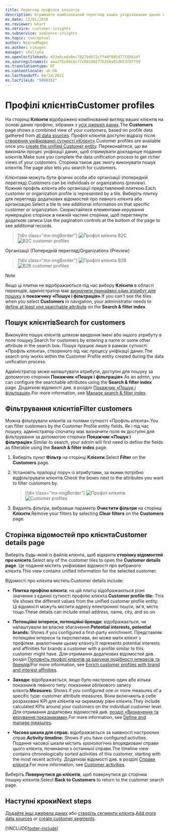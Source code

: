 ```yaml
---
title: Перегляд профілів клієнтів
description: Отримайте комбінований перегляд ваших уніфікованих даних клієнтів.
ms.date: 12/01/2020
ms.reviewer: mhart
ms.service: customer-insights
ms.subservice: audience-insights
ms.topic: conceptual
author: NimrodMagen
ms.author: nimagen
manager: shellyha
ms.openlocfilehash: 433e6ceda0ec7827bd672cff40f895d7719561df
ms.sourcegitcommit: aaa275c60c0c77c88196277b266a91d653f8f759
ms.translationtype: HT
ms.contentlocale: uk-UA
ms.lasthandoff: 04/14/2021
ms.locfileid: "5896352"
---
```

# <a name="customer-profiles"></a><span data-ttu-id="a0aca-103">Профілі клієнтів</span><span class="sxs-lookup"><span data-stu-id="a0aca-103">Customer profiles</span></span>

<span data-ttu-id="a0aca-104">На сторінці **Клієнти** відображено комбінований вигляд ваших клієнтів на основі даних профілю, зібраних з [усіх джерел даних](data-sources.md).</span><span class="sxs-lookup"><span data-stu-id="a0aca-104">The **Customers** page shows a combined view of your customers, based on profile data gathered from [all data sources](data-sources.md).</span></span> <span data-ttu-id="a0aca-105">Профілі клієнтів доступні відразу після [створення уніфікованої сутності «Клієнт»](data-unification.md).</span><span class="sxs-lookup"><span data-stu-id="a0aca-105">Customer profiles are available once you [create the unified Customer entity](data-unification.md).</span></span> <span data-ttu-id="a0aca-106">Переконайтеся, що ви виконали процес уніфікації даних, щоб отримувати докладніше подання клієнтів.</span><span class="sxs-lookup"><span data-stu-id="a0aca-106">Make sure you complete the data unification process to get richer views of your customers.</span></span> <span data-ttu-id="a0aca-107">Сторінка також дає змогу виконувати пошук клієнтів.</span><span class="sxs-lookup"><span data-stu-id="a0aca-107">The page also lets you search for customers.</span></span>

<span data-ttu-id="a0aca-108">Клієнтами можуть бути фізичні особи або організації (попередній перегляд).</span><span class="sxs-lookup"><span data-stu-id="a0aca-108">Customers can be individuals or organizations (preview).</span></span> <span data-ttu-id="a0aca-109">Кожний профіль клієнта або організації представлений плиткою.</span><span class="sxs-lookup"><span data-stu-id="a0aca-109">Each customer or organization profile is represented by a tile.</span></span> <span data-ttu-id="a0aca-110">Виберіть плитку для перегляду додаткових відомостей про певного клієнта або організацію.</span><span class="sxs-lookup"><span data-stu-id="a0aca-110">Select a tile to see additional information on that specific customer or organization.</span></span> <span data-ttu-id="a0aca-111">Скористайтеся елементами керування нумерацією сторінок в нижній частині сторінки, щоб переглянути додаткові записи.</span><span class="sxs-lookup"><span data-stu-id="a0aca-111">Use the pagination controls at the bottom of the page to see additional records.</span></span>

> [!div class="mx-imgBorder"] 
> <span data-ttu-id="a0aca-112">![Профілі клієнта B2C](media/profiles-customers.png "Профілі клієнта B2C")</span><span class="sxs-lookup"><span data-stu-id="a0aca-112">![B2C customer profiles](media/profiles-customers.png "B2C customer profiles")</span></span>

<span data-ttu-id="a0aca-113">Організації (Попередній перегляд)</span><span class="sxs-lookup"><span data-stu-id="a0aca-113">Organizations (Preview)</span></span>
> [!div class="mx-imgBorder"] 
> <span data-ttu-id="a0aca-114">![Профілі клієнта B2B](media/profile-customers-b2b.png "Профілі клієнта B2B")</span><span class="sxs-lookup"><span data-stu-id="a0aca-114">![B2B customer profiles](media/profile-customers-b2b.png "B2B customer profiles")</span></span>

> [!NOTE]
> <span data-ttu-id="a0aca-115">Якщо ці плитки не відображаються під час вибору **Клієнти** в області переходів, адміністратор має [визначити принаймні один атрибут для пошуку](search-filter-index.md) в **покажчику «Пошук і фільтрація»**.</span><span class="sxs-lookup"><span data-stu-id="a0aca-115">If you can't see the tiles when you select **Customers** in navigation, your administrator needs to [define at least one searchable attribute](search-filter-index.md) on the **Search & filter index**.</span></span>

## <a name="search-for-customers"></a><span data-ttu-id="a0aca-116">Пошук клієнтів</span><span class="sxs-lookup"><span data-stu-id="a0aca-116">Search for customers</span></span>

<span data-ttu-id="a0aca-117">Виконуйте пошук клієнтів шляхом введення імені або іншого атрибуту в поле пошуку.</span><span class="sxs-lookup"><span data-stu-id="a0aca-117">Search for customers by entering a name or some other attribute in the search box.</span></span> <span data-ttu-id="a0aca-118">Пошук працює лише в рамках сутності «Профіль клієнта», створеного під час процесу уніфікації даних.</span><span class="sxs-lookup"><span data-stu-id="a0aca-118">The search only works within the Customer Profile entity created during the data unification process.</span></span>

<span data-ttu-id="a0aca-119">Адміністратор може налаштувати атрибути, доступні для пошуку за допомогою сторінки **Покажчик «Пошук і фільтрація»**.</span><span class="sxs-lookup"><span data-stu-id="a0aca-119">As an admin, you can configure the searchable attributes using the **Search & filter index** page.</span></span> <span data-ttu-id="a0aca-120">Додаткові відомості див. в розділі [Покажчик «Пошук і фільтрація»](search-filter-index.md).</span><span class="sxs-lookup"><span data-stu-id="a0aca-120">For more information, see [Manage search & filter index](search-filter-index.md).</span></span>

## <a name="filter-customers"></a><span data-ttu-id="a0aca-121">Фільтрування клієнтів</span><span class="sxs-lookup"><span data-stu-id="a0aca-121">Filter customers</span></span>

<span data-ttu-id="a0aca-122">Можна фільтрувати клієнтів за полями сутності «Профіль клієнта».</span><span class="sxs-lookup"><span data-stu-id="a0aca-122">You can filter customers by the Customer Profile entity fields.</span></span> <span data-ttu-id="a0aca-123">Як і під час пошуку, адміністратор спочатку має визначити поля як доступні для фільтрування за допомогою сторінки **Покажчик «Пошук і фільтрація»**.</span><span class="sxs-lookup"><span data-stu-id="a0aca-123">Similar to search, your admin will first need to define the fields as filterable using the **Search & filter index** page.</span></span>

1. <span data-ttu-id="a0aca-124">Виберіть пункт **Фільтр** на сторінці **Клієнти**.</span><span class="sxs-lookup"><span data-stu-id="a0aca-124">Select **Filter** on the **Customers** page.</span></span>

2. <span data-ttu-id="a0aca-125">Установіть прапорці поруч із атрибутами, за якими потрібно відфільтрувати клієнтів.</span><span class="sxs-lookup"><span data-stu-id="a0aca-125">Check the boxes next to the attributes you want to filter customers by.</span></span>

   > [!div class="mx-imgBorder"] 
   > <span data-ttu-id="a0aca-126">![Профілі клієнтів](media/profiles-customers3.png "Профілі клієнтів")</span><span class="sxs-lookup"><span data-stu-id="a0aca-126">![Customer profiles](media/profiles-customers3.png "Customer profiles")</span></span>

3. <span data-ttu-id="a0aca-127">Видаліть фільтри, вибравши параметр **Очистити фільтри** на сторінці **Клієнти**.</span><span class="sxs-lookup"><span data-stu-id="a0aca-127">Remove your filters by selecting **Clear filters** on the **Customers** page.</span></span>

##  <a name="customer-details-page"></a><span data-ttu-id="a0aca-128">Сторінка відомостей про клієнта</span><span class="sxs-lookup"><span data-stu-id="a0aca-128">Customer details page</span></span>

<span data-ttu-id="a0aca-129">Виберіть будь-який із файлів клієнта, щоб відкрити **сторінку відомостей про клієнта**.</span><span class="sxs-lookup"><span data-stu-id="a0aca-129">Select any of the customer tiles to open the **Customer details page**.</span></span> <span data-ttu-id="a0aca-130">Це подання містить уніфіковані відомості про вибраного клієнта.</span><span class="sxs-lookup"><span data-stu-id="a0aca-130">This view contains unified information for the selected customer.</span></span>

<span data-ttu-id="a0aca-131">Відомості про клієнта містять:</span><span class="sxs-lookup"><span data-stu-id="a0aca-131">Customer details include:</span></span>

-   <span data-ttu-id="a0aca-132">**Плитка профілю клієнта**: на цій плитці відображаються різні значення з єдиної сутності профілю клієнта.</span><span class="sxs-lookup"><span data-stu-id="a0aca-132">**Customer profile tile:** This tile shows the different values from the unified customer profile entity.</span></span> <span data-ttu-id="a0aca-133">Ці відомості можуть містити адресу електронної пошти, ім'я, місто тощо.</span><span class="sxs-lookup"><span data-stu-id="a0aca-133">These details can include email address, name, city, and so on.</span></span> 

-   <span data-ttu-id="a0aca-134">**Потенційні інтереси, потенційні бренди:** відображається, чи налаштували ви власне збагачення.</span><span class="sxs-lookup"><span data-stu-id="a0aca-134">**Potential interests, potential brands:** Shows if you configured a first-party enrichment.</span></span> <span data-ttu-id="a0aca-135">Представляє потенційні інтереси та перспективи, які може мати клієнт з профілем. аналогічним цьому клієнту.</span><span class="sxs-lookup"><span data-stu-id="a0aca-135">It represents potential interests and affinities for brands a customer with a profile similar to this customer might have.</span></span> <span data-ttu-id="a0aca-136">Для отримання додаткових відомостей див. розділ [Поповніть профілі клієнтів за рахунок подібності інтересів та брендів](enrichment-microsoft.md)/</span><span class="sxs-lookup"><span data-stu-id="a0aca-136">For more information, see [Enrich customer profiles with brand and interest affinities](enrichment-microsoft.md).</span></span>

-   <span data-ttu-id="a0aca-137">**Заходи:** відображається, якщо було настроєно один або кілька показників певного типу: показники облікового запису клієнта.</span><span class="sxs-lookup"><span data-stu-id="a0aca-137">**Measures:** Shows if you configured one or more measures of a specific type: customer attribute measures.</span></span> <span data-ttu-id="a0aca-138">Вони включають в себе розраховані KPI для клієнтів на окремому рівні клієнта.</span><span class="sxs-lookup"><span data-stu-id="a0aca-138">They include calculated KPIs around your customers on the individual customer level.</span></span> <span data-ttu-id="a0aca-139">Для отримання додаткових відомостей див. [розділ «Визначення та керування показниками»](measures.md).</span><span class="sxs-lookup"><span data-stu-id="a0aca-139">For more information, see [Define and manage measures](measures.md).</span></span>

-   <span data-ttu-id="a0aca-140">**Часова шкала для справ:** відображається за наявності настроєних справ.</span><span class="sxs-lookup"><span data-stu-id="a0aca-140">**Activity timeline:** Shows if you have configured activities.</span></span> <span data-ttu-id="a0aca-141">Подання часової шкали містить хронологічно впорядковані справи цього клієнта, починаючи з останньої справи.</span><span class="sxs-lookup"><span data-stu-id="a0aca-141">The timeline view contains chronologically sorted activities of this customer, starting with the most recent activity.</span></span> <span data-ttu-id="a0aca-142">Додаткові відомості див. в розділі [Справи клієнта](activities.md).</span><span class="sxs-lookup"><span data-stu-id="a0aca-142">For more information, see [Customer activities](activities.md).</span></span>

<span data-ttu-id="a0aca-143">Виберіть **Повернутися до клієнтів**, щоб повернутися до сторінки пошуку клієнтів.</span><span class="sxs-lookup"><span data-stu-id="a0aca-143">Select **Back to Customers** to return to the customer search page.</span></span>

## <a name="next-steps"></a><span data-ttu-id="a0aca-144">Наступні кроки</span><span class="sxs-lookup"><span data-stu-id="a0aca-144">Next steps</span></span>

<span data-ttu-id="a0aca-145">[Додайте інші джерела даних](data-sources.md) або [створіть сегменти клієнта](segments.md).</span><span class="sxs-lookup"><span data-stu-id="a0aca-145">[Add more data sources](data-sources.md) or [create customer segments](segments.md).</span></span>


[!INCLUDE[footer-include](../includes/footer-banner.md)]